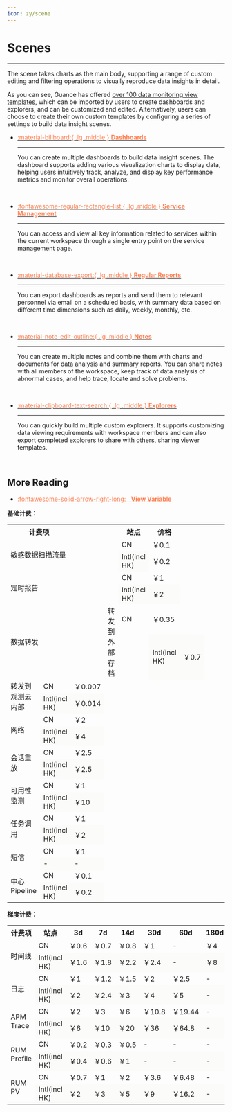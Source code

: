 ```yaml
---
icon: zy/scene
---
```

# Scenes
---

The scene takes charts as the main body, supporting a range of custom editing and filtering operations to visually reproduce data insights in detail.
 
As you can see, Guance has offered [over 100 data monitoring view templates](./built-in-view/index.md), which can be imported by users to create dashboards and explorers, and can be customized and edited. Alternatively, users can choose to create their own custom templates by configuring a series of settings to build data insight scenes.

<div class="grid cards" markdown>

-   [<font color=coral> :material-billboard:{ .lg .middle } __Dashboards__</font>](dashboard.md) 

    ---

    You can create multiple dashboards to build data insight scenes. The dashboard supports adding various visualization charts to display data, helping users intuitively track, analyze, and display key performance metrics and monitor overall operations.

    <br/>

-   [<font color=coral> :fontawesome-regular-rectangle-list:{ .lg .middle } __Service Management__</font>](service-manag.md)</font>

    ---

    You can access and view all key information related to services within the current workspace through a single entry point on the service management page.

    <br/>


-   [<font color=coral> :material-database-export:{ .lg .middle } __Regular Reports__</font>](report.md)

    ---

    You can export dashboards as reports and send them to relevant personnel via email on a scheduled basis, with summary data based on different time dimensions such as daily, weekly, monthly, etc.

    <br/>

-   [<font color=coral> :material-note-edit-outline:{ .lg .middle } __Notes__</font>](note.md)

    ---

    You can create multiple notes and combine them with charts and documents for data analysis and summary reports. You can share notes with all members of the workspace, keep track of data analysis of abnormal cases, and help trace, locate and solve problems.

    <br/>

-   [<font color=coral> :material-clipboard-text-search:{ .lg .middle } __Explorers__</font>](explorer/index.md)

    ---

    You can quickly build multiple custom explorers. It supports customizing data viewing requirements with workspace members and can also export completed explorers to share with others, sharing viewer templates.

    <br/>


    </div>



## More Reading

<div class="grid cards" markdown>

- [<font color="coral"> :fontawesome-solid-arrow-right-long: &nbsp; **View Variable**</font>](./view-variable.md)

</div>

**基础计费：**

<table>

<tr >
<th colspan="2" > 计费项 </th> 
<th>  </th> 
<th>  </th> 
<th> 站点 </th>
<th> 价格 </th> 
<th>  </th> 
<th>  </th> 
<th>  </th> 
<th>  </th> 
<th> </th> 
<th>  </th> 
</tr>

<tr >
<td colspan="2" rowspan="2">敏感数据扫描流量</td>
<td> </td>
<td> </td>
<td>CN</td>
<td>￥0.1</td>

</tr>

<tr >
<td> </td>
<td> </td>
<td  bgcolor=#FBFBF9 >Intl(incl HK)</td> 
<td>￥0.2</td>
</tr>

<tr >
<td colspan="2" rowspan="2">定时报告</td>
<td> </td>
<td> </td>
<td>CN</td>
<td>￥1</td>
</tr>

<tr >
<td> </td>
<td> </td>
<td  bgcolor=#FBFBF9 >Intl(incl HK)</td> 
<td  bgcolor=#FBFBF9 >￥2</td>
</tr>

<tr >
<td colspan="2" rowspan="2">数据转发</td>
<td> </td>
<td rowspan="2" width="80px"> 转发到外部存档</td>
<td>CN</td>
<td>￥0.35</td>
</tr>

<tr >
<td> </td>
<td> </td>
<td  bgcolor=#FBFBF9 >Intl(incl HK)</td> 
<td  bgcolor=#FBFBF9 >￥0.7</td>
</tr>

<tr >
<td rowspan="2" width="80px"> 转发到观测云内部</td>
<td>CN</td>
<td>￥0.007</td>
</tr>

<tr >
<td  bgcolor=#FBFBF9 >Intl(incl HK)</td> 
<td  bgcolor=#FBFBF9 >￥0.014</td>
</tr>

<tr >
<td rowspan="2">网络</td>
<td>CN</td>
<td>￥2</td>
</tr>

<tr >
<td  bgcolor=#FBFBF9 >Intl(incl HK)</td> 
<td  bgcolor=#FBFBF9 >￥4</td>
</tr>

<tr >
<td rowspan="2">会话重放</td>
<td>CN</td>
<td>￥2.5</td>
</tr>

<tr >
<td  bgcolor=#FBFBF9 >Intl(incl HK)</td> 
<td  bgcolor=#FBFBF9 >￥2.5</td>
</tr>

<tr >
<td rowspan="2">可用性监测</td>
<td>CN</td>
<td>￥1</td>
</tr>

<tr >
<td  bgcolor=#FBFBF9 >Intl(incl HK)</td> 
<td  bgcolor=#FBFBF9 >￥10</td>
</tr>

<tr >
<td rowspan="2">任务调用</td>
<td>CN</td>
<td>￥1</td>
</tr>

<tr >
<td  bgcolor=#FBFBF9 >Intl(incl HK)</td> 
<td  bgcolor=#FBFBF9 >￥2</td>
</tr>

<tr >
<td rowspan="2">短信</td>
<td>CN</td>
<td>￥1</td>
</tr>

<tr >
<td  bgcolor=#FBFBF9 >-</td> 
<td  bgcolor=#FBFBF9 >-</td>
</tr>

<tr >
<td rowspan="2">中心 Pipeline</td>
<td>CN</td>
<td>￥0.1</td>
</tr>

<tr >
<td  bgcolor=#FBFBF9 >Intl(incl HK)</td> 
<td  bgcolor=#FBFBF9 >￥0.2</td>
</tr>

</table>

**梯度计费：**

<table>

<tr >
<th > 计费项</th> 
<th> 站点 </th> 
<th width="20%" >3d</th>
<th width="20%" >7d</th>
<th width="20%" >14d</th>
<th width="20%" >30d</th>
<th width="20%" >60d</th>
<th width="20%" >180d</th>
<th width="20%" >360d</th>
</tr>

<tr >
<td rowspan="2">时间线</td>
<td>CN</td>
<td>￥0.6</td>
<td>￥0.7</td>
<td>￥0.8</td>
<td>￥1</td>
<td>-</td>
<td>￥4</td>
<td>￥7</td>
</tr>

<tr >
<td  bgcolor=#FBFBF9 >Intl(incl HK)</td> 
<td  bgcolor=#FBFBF9 >￥1.6</td>
<td  bgcolor=#FBFBF9 >￥1.8</td>
<td  bgcolor=#FBFBF9 >￥2.2</td>
<td  bgcolor=#FBFBF9 >￥2.4</td>
<td  bgcolor=#FBFBF9 >-</td>
<td  bgcolor=#FBFBF9 >￥8</td>
<td  bgcolor=#FBFBF9 >￥14</td>
</tr>

<tr >
<td rowspan="2" >日志</td>
<td>CN</td>
<td>￥1</td>
<td>￥1.2</td>
<td>￥1.5</td>
<td>￥2</td>
<td>￥2.5</td>
<td>-</td>
<td>-</td>
</tr>

<tr >
<td  bgcolor=#FBFBF9 >Intl(incl HK)</td> 
<td  bgcolor=#FBFBF9 >￥2</td>
<td  bgcolor=#FBFBF9 >￥2.4</td>
<td  bgcolor=#FBFBF9 >￥3</td>
<td  bgcolor=#FBFBF9 >￥4</td>
<td  bgcolor=#FBFBF9 >￥5</td>
<td  bgcolor=#FBFBF9 >-</td>
<td  bgcolor=#FBFBF9 >-</td>
</tr>

<tr >
<td rowspan="2" width="40%" >APM Trace</td>
<td>CN</td>
<td>￥2</td>
<td>￥3</td>
<td>￥6</td>
<td>￥10.8</td>
<td>￥19.44</td>
<td>-</td>
<td>-</td>
</tr>

<tr >
<td  bgcolor=#FBFBF9 >Intl(incl HK)</td> 
<td  bgcolor=#FBFBF9 >￥6</td>
<td  bgcolor=#FBFBF9 >￥10</td>
<td  bgcolor=#FBFBF9 >￥20</td>
<td  bgcolor=#FBFBF9 >￥36</td>
<td  bgcolor=#FBFBF9 >￥64.8</td>
<td  bgcolor=#FBFBF9 >-</td>
<td  bgcolor=#FBFBF9 >-</td>
</tr>

<tr >
<td rowspan="2" width="40%" >RUM Profile</td>
<td>CN</td>
<td>￥0.2</td>
<td>￥0.3</td>
<td>￥0.5</td>
<td>-</td>
<td>-</td>
<td>-</td>
<td>-</td>
</tr>

<tr >
<td  bgcolor=#FBFBF9 >Intl(incl HK)</td> 
<td  bgcolor=#FBFBF9 >￥0.4</td>
<td  bgcolor=#FBFBF9 >￥0.6</td>
<td  bgcolor=#FBFBF9 >￥1</td>
<td  bgcolor=#FBFBF9 >-</td>
<td  bgcolor=#FBFBF9 >-</td>
<td  bgcolor=#FBFBF9 >-</td>
<td  bgcolor=#FBFBF9 >-</td>
</tr>

<tr >
<td rowspan="2">RUM PV</td>
<td>CN</td>
<td>￥0.7</td>
<td>￥1</td>
<td>￥2</td>
<td>￥3.6</td>
<td>￥6.48</td>
<td>-</td>
<td>-</td>
</tr>

<tr >
<td  bgcolor=#FBFBF9 >Intl(incl HK)</td> 
<td  bgcolor=#FBFBF9 >￥2</td>
<td  bgcolor=#FBFBF9 >￥3</td>
<td  bgcolor=#FBFBF9 >￥5</td>
<td  bgcolor=#FBFBF9 >￥9</td>
<td  bgcolor=#FBFBF9 >￥16.2</td>
<td  bgcolor=#FBFBF9 >-</td>
<td  bgcolor=#FBFBF9 >-</td>
</tr>

</table>

